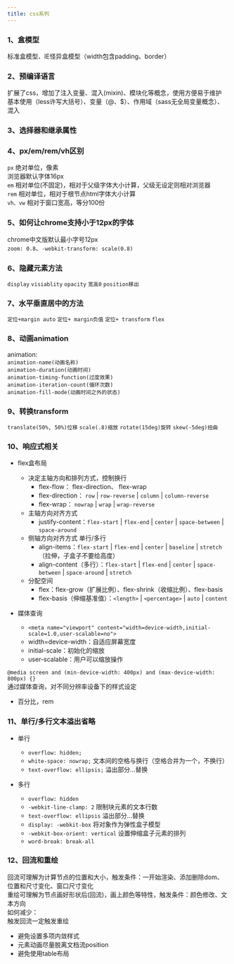 ```yaml
---
title: css系列
---
```


### 1、盒模型
标准盒模型、IE怪异盒模型（width包含padding、border）

### 2、预编译语言
扩展了css，增加了注入变量、混入(mixin)、模块化等概念，使用方便易于维护   
基本使用（less许写大括号）、变量（@、$）、作用域（sass无全局变量概念）、混入

### 3、选择器和继承属性

### 4、px/em/rem/vh区别
```px``` 绝对单位，像素   
浏览器默认字体16px   
```em``` 相对单位(不固定)，相对于父级字体大小计算，父级无设定则相对浏览器   
```rem``` 相对单位，相对于根节点html字体大小计算   
```vh、vw``` 相对于窗口宽高，等分100份

### 5、如何让chrome支持小于12px的字体
chrome中文版默认最小字号12px   
```zoom: 0.8```、```-webkit-transform: scale(0.8)```

### 6、隐藏元素方法
```display```  ```visiablity```  ```opacity```  ```宽高0```  ```position移出```

### 7、水平垂直居中的方法
```定位+margin auto```  ```定位+ margin负值```  ```定位+ transform```  ```flex```

### 8、动画animation
animation:   
```animation-name(动画名称)```   
```animation-duration(动画时间)```   
```animation-timing-function(过度效果)```   
```animation-iteration-count(循环次数)```   
```animation-fill-mode(动画时间之外的状态)```

### 9、转换transform
```translate(50%, 50%)位移```  ```scale(.8)缩放```  ```rotate(15deg)旋转```  ```skew(-5deg)扭曲```

### 10、响应式相关
* flex盒布局
  * 决定主轴方向和排列方式，控制换行
    * flex-flow： flex-direction、 flex-wrap
    * flex-direction： ```row``` | ```row-reverse``` | ```column``` | ```column-reverse```
    * flex-wrap： ```nowrap``` | ```wrap``` | ```wrap-reverse```
  * 主轴方向对齐方式
    * justify-content：```flex-start``` | ```flex-end``` | ```center``` | ```space-between``` | ```space-around```
  * 侧轴方向对齐方式 单行/多行
    * align-items：```flex-start``` | ```flex-end``` | ```center``` | ```baseline``` | ```stretch```（拉伸，子盒子不要给高度）
    * align-content（多行）：```flex-start``` | ```flex-end``` | ```center``` | ```space-between``` | ```space-around``` | ```stretch```
  * 分配空间
    * flex：flex-grow（扩展比例）、flex-shrink（收缩比例）、flex-basis
    * flex-basis（伸缩基准值）：```<length>``` | ```<percentage>``` | ```auto``` | ```content```

* 媒体查询   
  * ```<meta name="viewport" content="width=device-width,initial-scale=1.0,user-scalable=no">```   
  * width=device-width：自适应屏幕宽度
  * initial-scale：初始化的缩放
  * user-scalable：用户可以缩放操作   

```@media screen and (min-device-width: 400px) and (max-device-width: 800px) {}```   
通过媒体查询，对不同分辨率设备下的样式设定

* 百分比，rem

### 11、单行/多行文本溢出省略
* 单行
  * ```overflow: hidden;```
  * ```white-space: nowrap;```  文本间的空格与换行（空格合并为一个，不换行）
  * ```text-overflow: ellipsis;```  溢出部分...替换

* 多行
  * ```overflow: hidden```
  * ```-webkit-line-clamp: 2``` 限制块元素的文本行数
  * ```text-overflow: ellipsis``` 溢出部分...替换
  * ```display: -webkit-box``` 将对象作为弹性盒子模型
  * ```-webkit-box-orient: vertical``` 设置伸缩盒子元素的排列
  * ```word-break: break-all```

### 12、回流和重绘
回流可理解为计算节点的位置和大小，触发条件：一开始渲染、添加删除dom、位置和尺寸变化、窗口尺寸变化   
重绘可理解为节点画好形状后(回流)，画上颜色等特性，触发条件：颜色修改、文本方向   
如何减少：   
触发回流一定触发重绘   
* 避免设置多项内敛样式
* 元素动画尽量脱离文档流position
* 避免使用table布局

